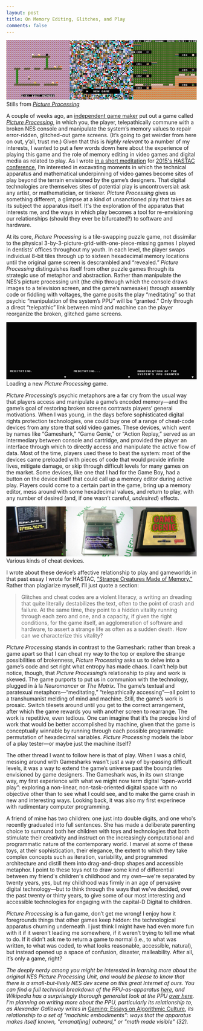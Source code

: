 ```yaml
---
layout: post
title: On Memory Editing, Glitches, and Play
comments: false
---
```



<img src="/assets/img/ppu-1.jpg"/>
<div class="caption">Stills from <a href="http://ohsqueezy.itch.io/ppu" target="_blank"><em>Picture Processing</em></a></div>

A couple of weeks ago, an [independent game maker](http://ohsqueezy.itch.io) put out a game called [*Picture Processing*](http://ohsqueezy.itch.io/ppu), in which you, the player, telepathically commune with a broken NES console and manipulate the system’s memory values to repair error-ridden, glitched-out game screens. (It’s going to get weirder from here on out, y’all, trust me.) Given that this is *highly relevant* to a number of my interests, I wanted to put a few words down here about the experience of playing this game and the role of memory editing in video games and digital media as related to play. As I wrote [in a short meditation](http://codex.thecritical.is/strange-creatures/) for [2015's HASTAC conference](http://www.hastac2015.org/schedule/), I’m interested in excavating moments in which the technical apparatus and mathematical underpinning of video games become sites of play beyond the terrain envisioned by the game’s designers. That digital technologies are themselves sites of potential play is uncontroversial: ask any artist, or mathematician, or tinkerer. *Picture Processing* gives us something different, a glimpse at a kind of unsanctioned play that takes as its subject the apparatus itself. It's the exploration of the apparatus that interests me, and the ways in which play becomes a tool for re-envisioning our relationships (should they ever be bifurcated?) to software and hardware. 

At its core, *Picture Processing* is a tile-swapping puzzle game, not dissimilar to the physical 3-by-3-picture-grid-with-one-piece-missing games I played in dentists’ offices throughout my youth. In each level, the player swaps individual 8-bit tiles through up to sixteen hexadecimal memory locations until the original game screen is descrambled and “revealed.” *Picture Processing* distinguishes itself from other puzzle games through its strategic use of metaphor and abstraction. Rather than manipulate the NES’s picture processing unit (the chip through which the console draws images to a television screen, and the game’s namesake) through assembly code or fiddling with voltages, the game posits the play “meditating” so that psychic “manipulation of the system’s PPU” will be “granted.” Only through a direct “telepathic” link between mind and machine can the player reorganize the broken, glitched game screens. 

<img src="/assets/img/ppu-2.jpg"/>
<div class="caption">Loading a new <em>Picture Processing</em> game.</div>

*Picture Processing*’s psychic metaphors are a far cry from the usual way that players access and manipulate a game’s encoded memory—and the game’s goal of restoring broken screens contrasts players’ general motivations. When I was young, in the days before sophisticated digital rights protection technologies, one could buy one of a range of cheat-code devices from any store that sold video games. These devices, which went by names like “Gameshark,” “Game Genie,” or “Action Replay,” served as an intermediary between console and cartridge, and provided the player an interface through which to directly access and manipulate the active flow of data. Most of the time, players used these to beat the system: most of the devices came preloaded with pieces of code that would provide infinite lives, mitigate damage, or skip through difficult levels for many games on the market. Some devices, like one that I had for the Game Boy, had a button on the device itself that could call up a memory editor during active play. Players could come to a certain part in the game, bring up a memory editor, mess around with some hexadecimal values, and return to play, with any number of desired (and, if one wasn’t careful, *undesired*) effects. 

<img src="/assets/img/ppu-3.jpg"/>
<div class="caption">Various kinds of cheat devices.</div>

I wrote about these device’s affective relationship to play and gameworlds in that past essay I wrote for HASTAC, [“Strange Creatures Made of Memory.”](http://codex.thecritical.is/strange-creatures/) Rather than plagiarize myself, I’ll just quote a section: 

> Glitches and cheat codes are a violent literacy, a writing an dreading that quite literally destabilizes the text, often to the point of crash and failure. At the same time, they point to a hidden vitality running through each zero and one, and a capacity, if given the right conditions, for the game itself, an agglomeration of software and hardware, to assert a strange life as often as a sudden death. How can we characterize this vitality?

*Picture Processing* stands in contrast to the Gameshark: rather than break a game apart so that I can cheat my way to the top or explore the strange possibilities of brokenness, *Picture Processing* asks us to delve into a game’s code and set right what entropy has made chaos. I can’t help but notice, though, that *Picture Processing*’s relationship to play and work is skewed. The game purports to put us in communion with the technology, plugged in à la *Neuromancer* or *The Matrix*. The game’s textual and paratexual metaphors—“meditating,” “telepathically accessing”—all point to a transhumanist melding of mind and machine. Still, the game’s work is prosaic. Switch tilesets around until you get to the correct arrangement, after which the game rewards you with another screen to rearrange. The work is repetitive, even tedious. One can imagine that it’s the precise kind of work that would be better accomplished by machine, given that the game is conceptually winnable by running through each possible programmatic permutation of hexadecimal variables. *Picture Processing* models the labor of a play tester—or maybe just the machine itself?

The other thread I want to follow here is that of play. When I was a child, messing around with Gamesharks wasn’t just a way of by-passing difficult levels, it was a way to extend the game’s universe past the boundaries envisioned by game designers. The Gameshark was, in its own strange way, my first experience with what we might now term digital “open-world play”: exploring a non-linear, non-task-oriented digital space with no objective other than to see what I could see, and to make the game crash in new and interesting ways. Looking back, it was also my first experinece with rudimentary computer programming.

A friend of mine has two children: one just into double digits, and one who's recently graduated into full sentences. She has made a deliberate parenting choice to surround both her children with toys and technologies that both stimulate their creativity and instruct on the increasingly computational and programmatic nature of the contemporary world. I marvel at some of these toys, at their sophistication, their elegance, the extent to which they take complex concepts such as iteration, variability, and programmed architecture and distill them into drag-and-drop shapes and accessible metaphor. I point to these toys not to draw some kind of differential between my friend's children's childhood and my own—we're separated by twenty years, yes, but my childhood was firmly in an age of pervasive digital technology—but to think through the ways that we've decided, over the past twenty or thirty years, to give some of our most interesting and accessible technologies for engaging with the capital-D Digital to children. 

*Picture Processing* is a fun game, don’t get me wrong! I enjoy how it foregrounds things that other games keep hidden: the technological apparatus churning underneath. I just think I might have had even more fun with it if it weren’t leading me somewhere, if it weren’t trying to tell me what to do. If it didn’t ask me to return a game to normal (i.e., to what was written, to what was coded, to what looks reasonable, accessible, natural), but instead opened up a space of confusion, disaster, malleability. After all, it’s only a game, right?

*The deeply nerdy among you might be interested in learning more about the original NES Picture Processing Unit, and would be please to know that there is a small-but-lively NES dev scene on this great Internet of ours. You can find a full technical breakdown of the PPU-as-apparatus [here](http://nesdev.com/2C02%20technical%20reference.TXT), and Wikipedia has a surprisingly thorough generalist look at the PPU [over here](https://en.wikipedia.org/wiki/Picture_Processing_Unit). I'm planning on writing more about the PPU, particularly its relationship to, as Alexander Galloway writes in* [Gaming: Essays on Algorithmic Culture](https://www.upress.umn.edu/book-division/books/gaming), *its relationship to a set of "machinic embodiments": ways that the apparatus makes itself known, "emanat[ing] outward," or "math made visible" (32).*